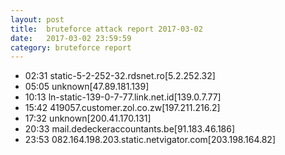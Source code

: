 ```yaml
---
layout: post
title:  bruteforce attack report 2017-03-02
date:   2017-03-02 23:59:59
category: bruteforce report
---
```


* 02:31 static-5-2-252-32.rdsnet.ro[5.2.252.32]
* 05:05 unknown[47.89.181.139]
* 10:13 ln-static-139-0-7-77.link.net.id[139.0.7.77]
* 15:42 419057.customer.zol.co.zw[197.211.216.2]
* 17:32 unknown[200.41.170.131]
* 20:33 mail.dedeckeraccountants.be[91.183.46.186]
* 23:53 082.164.198.203.static.netvigator.com[203.198.164.82]
